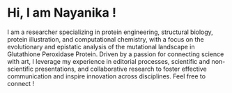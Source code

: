 
# Hi, I am Nayanika !

I am a researcher specializing in protein engineering, structural biology, protein illustration, and computational chemistry, with a focus on the evolutionary and epistatic analysis of the mutational landscape in Glutathione Peroxidase Protein. Driven by a passion for connecting science with art, I leverage my experience in editorial processes, scientific and non-scientific presentations, and collaborative research to foster effective communication and inspire innovation across disciplines.
Feel free to connect !



